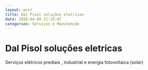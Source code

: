 ```yaml
---
layout: post
title: Dal Pisol soluções eletricas
date: 2020-04-09 21:33:07 
categories: Serviços e Manutenção
---
```


# Dal Pisol soluções eletricas

Serviços elétricos prediais , industrial e energia fotovoltaica (solar)
